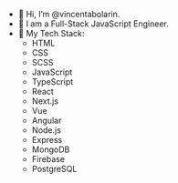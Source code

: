 - 👋 Hi, I’m @vincentabolarin.
- 👀 I am a Full-Stack JavaScript Engineer.
- 🌱 My Tech Stack:
  - HTML
  - CSS
  - SCSS
  - JavaScript
  - TypeScript
  - React
  - Next.js
  - Vue
  - Angular
  - Node.js
  - Express
  - MongoDB
  - Firebase
  - PostgreSQL

<!---
vincentabolarin/vincentabolarin is a ✨ special ✨ repository because its `README.md` (this file) appears on your GitHub profile.
You can click the Preview link to take a look at your changes.
--->
